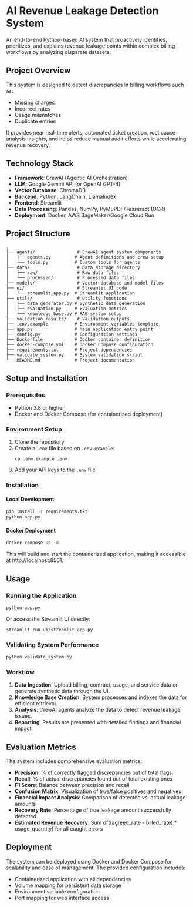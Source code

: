 # AI Revenue Leakage Detection System

An end-to-end Python-based AI system that proactively identifies, prioritizes, and explains revenue leakage points within complex billing workflows by analyzing disparate datasets.

## Project Overview

This system is designed to detect discrepancies in billing workflows such as:
- Missing charges
- Incorrect rates
- Usage mismatches
- Duplicate entries

It provides near real-time alerts, automated ticket creation, root cause analysis insights, and helps reduce manual audit efforts while accelerating revenue recovery.

## Technology Stack

- **Framework**: CrewAI (Agentic AI Orchestration)
- **LLM**: Google Gemini API (or OpenAI GPT-4)
- **Vector Database**: ChromaDB
- **Backend**: Python, LangChain, LlamaIndex
- **Frontend**: Streamlit
- **Data Processing**: Pandas, NumPy, PyMuPDF/Tesseract (OCR)
- **Deployment**: Docker, AWS SageMaker/Google Cloud Run

## Project Structure

```
.
├── agents/                # CrewAI agent system components
│   ├── agents.py         # Agent definitions and crew setup
│   └── tools.py          # Custom tools for agents
├── data/                  # Data storage directory
│   ├── raw/               # Raw data files
│   └── processed/         # Processed data files
├── models/                # Vector database and model files
├── ui/                    # Streamlit UI code
│   └── streamlit_app.py  # Streamlit application
├── utils/                 # Utility functions
│   ├── data_generator.py # Synthetic data generation
│   ├── evaluation.py     # Evaluation metrics
│   └── knowledge_base.py # RAG system setup
├── validation_results/    # Validation outputs
├── .env.example          # Environment variables template
├── app.py                # Main application entry point
├── config.py             # Configuration settings
├── Dockerfile            # Docker container definition
├── docker-compose.yml    # Docker Compose configuration
├── requirements.txt      # Project dependencies
├── validate_system.py    # System validation script
└── README.md             # Project documentation
```

## Setup and Installation

### Prerequisites

- Python 3.8 or higher
- Docker and Docker Compose (for containerized deployment)

### Environment Setup

1. Clone the repository
2. Create a `.env` file based on `.env.example`:
   ```
   cp .env.example .env
   ```
3. Add your API keys to the `.env` file

### Installation

#### Local Development

```bash
pip install -r requirements.txt
python app.py
```

#### Docker Deployment

```bash
docker-compose up -d
```

This will build and start the containerized application, making it accessible at http://localhost:8501.

## Usage

### Running the Application

```bash
python app.py
```

Or access the Streamlit UI directly:

```bash
streamlit run ui/streamlit_app.py
```

### Validating System Performance

```bash
python validate_system.py
```

### Workflow

1. **Data Ingestion**: Upload billing, contract, usage, and service data or generate synthetic data through the UI.
2. **Knowledge Base Creation**: System processes and indexes the data for efficient retrieval.
3. **Analysis**: CrewAI agents analyze the data to detect revenue leakage issues.
4. **Reporting**: Results are presented with detailed findings and financial impact.

## Evaluation Metrics

The system includes comprehensive evaluation metrics:

- **Precision**: % of correctly flagged discrepancies out of total flags
- **Recall**: % of actual discrepancies found out of total existing ones
- **F1 Score**: Balance between precision and recall
- **Confusion Matrix**: Visualization of true/false positives and negatives
- **Financial Impact Analysis**: Comparison of detected vs. actual leakage amounts
- **Recovery Rate**: Percentage of true leakage amount successfully detected
- **Estimated Revenue Recovery**: Sum of((agreed_rate - billed_rate) * usage_quantity) for all caught errors

## Deployment

The system can be deployed using Docker and Docker Compose for scalability and ease of management. The provided configuration includes:

- Containerized application with all dependencies
- Volume mapping for persistent data storage
- Environment variable configuration
- Port mapping for web interface access